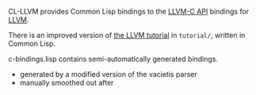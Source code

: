 CL-LLVM provides Common Lisp bindings to the [LLVM-C API](http://llvm.org/doxygen/dir_ba5bdc16f452288d1429bb9e178a5965.html)  bindings for [LLVM](http://llvm.org/). 

There is an improved version of [the LLVM tutorial](http://llvm.org/docs/tutorial/) in `tutorial/`, written in Common Lisp.

c-bindings.lisp contains semi-automatically generated bindings.
- generated by a modified version of the vacietis parser
- manually smoothed out after
